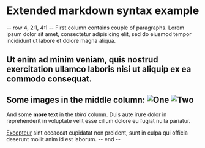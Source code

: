 # Extended markdown syntax example

-- row 4, 2:1, 4:1 --
First column contains couple of paragraphs. Lorem ipsum dolor sit amet,
consectetur adipisicing elit, sed do eiusmod tempor incididunt ut labore 
et dolore magna aliqua.

Ut enim ad minim veniam, quis nostrud exercitation ullamco laboris nisi 
ut aliquip ex ea commodo consequat.
--
Some images in the middle column:
![One](image-1.png)
![Two](image-2.png)
--
And some **more** text in the _third_ column. Duis aute irure dolor in
reprehenderit in voluptate velit esse cillum dolore eu fugiat nulla pariatur.

[Excepteur](http://excepteur.org) sint occaecat cupidatat non proident, sunt
in culpa qui officia deserunt mollit anim id est laborum.
-- end --
